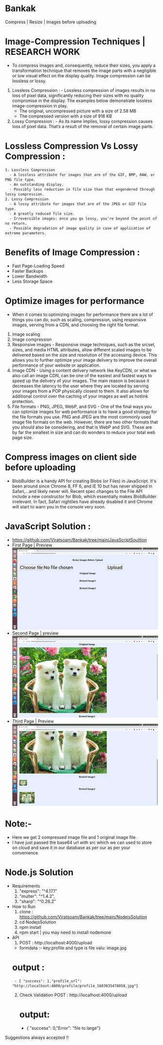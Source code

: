 # Bankak
Compress | Resize | Images before uploading

# Image-Compression Techniques | RESEARCH WORK
  - To compress images and, consequently, reduce their sizes, you apply a transformation technique that removes the image parts with a negligible or low visual effect on the display quality. Image compression can be lossless or lossy.
  1. Lossless Compression :
    - Lossless compression of images results in no loss of pixel data, significantly reducing their sizes with no quality compromise in the display. The examples below demonstrate lossless image-compression in play.
       - The original, uncompressed picture with a size of 2.58 MB
       - The compressed version with a size of 918 KB
  2. Lossy Compression :
    - As its name implies, lossy compression causes loss of pixel data. That’s a result of the removal of certain image parts.

# Lossless Compression Vs Lossy Compression :
    1. Lossless Compression
      - A lossless attribute for images that are of the GIF, BMP, RAW, or PNG file type.
      - An outstanding display.
      - Possibly less reduction in file size than that engendered through lossy compression.
    2. Lossy Compression
      - A lossy attribute for images that are of the JPEG or GIF file type.
      - A greatly reduced file size.
      - Irreversible images: once you go lossy, you’re beyond the point of no return.
      - Possible degradation of image quality in case of application of extreme parameters.
      
# Benefits of Image Compression :
  - Fast Page-Loading Speed
  - Faster Backups
  - Lower Bandwidth
  - Less Storage Space
  
# Optimize images for performance
  - When it comes to optimizing images for performance there are a lot of things you can do, such as scaling, compression, using responsive images, serving from a CDN, and choosing the right file format.
  1. Image scaling
  2. Image compression
  3. Responsive images
    - Responsive image techniques, such as the srcset, sizes, and media HTML attributes, allow different scaled images to be delivered based on the size and resolution of the accessing device. This allows you to further optimize your image delivery to improve the overall performance of your website or application.
  4. Image CDN
    - Using a content delivery network like KeyCDN, or what we also call an image CDN, can be one of the easiest and fastest ways to speed up the delivery of your images. The main reason is because it decreases the latency to the user where they are located by serving your images from a POP physically closest to them. It also allows for additional control over the caching of your images as well as hotlink protection.
  5. File formats - PNG, JPEG, WebP, and SVG
    - One of the final ways you can optimize images for web performance is to have a good strategy for the file formats you use. PNG and JPEG are the most commonly used image file formats on the web. However, there are two other formats that you should also be considering, and that is WebP and SVG. These are by far the smallest in size and can do wonders to reduce your total web page size.

# Compress images on client side before uploading 
  - BlobBuilder is a handy API for creating Blobs (or Files) in JavaScript. It's been around since Chrome 8, FF 6, and IE 10 but has never shipped in Safari,...and likely never will. Recent spec changes to the File API include a new constructor for Blob, which essentially makes BlobBuilder irrelevant. In fact, Safari nightlies have already disabled it and Chrome will start to warn you in the console very soon.
# JavaScript Solution :
- https://github.com/Viratsoam/Bankak/tree/main/JavaScriptSoultion
 - First Page | Preview
 ![](JavaScriptSoultion/images/FirstPage.png)
 - Second Page | preview
 ![](JavaScriptSoultion/images/secondPage.png)
 - Third Page | Preview
 ![](JavaScriptSoultion/images/ThirdPage.png)
      
 # Note:-
  - Here we get 2 compressed image file and 1 original image file.
  - I have just passed the base64 url with src which we can used to store on cloud and save it in our database as per our as per your convenience.
  
 # Node.js Solution
 - Requirements
    1. "express": "^4.17.1"
    2. "multer": "^1.4.2",
    3. "sharp": "^0.26.2"
 - How to Run
    1. clone : https://github.com/Viratsoam/Bankak/tree/main/NodejsSolution
    2. cd NodejsSolution
    3. npm install
    4. npm start | you may need to install nodemone
 - API 
    1. POST : http://localhost:4000/upload
      - formdata :- key:profile and type is file valu: image.jpg
      # output :
        - { "success": 1,"profile_url": "http://localhost:4000/profile/profile_1603935478058.jpg"}
    2. Check Validation POST : http://localhost:4000/upload
       # output: 
        - { "success": 0,"Error": "file to large"}
       
Suggestions always accepted !!
  
 
